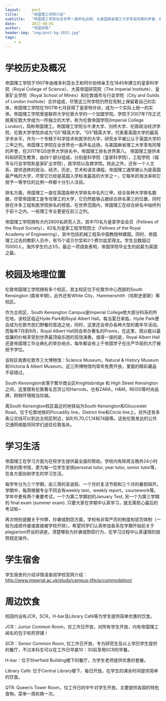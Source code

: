 ```yaml
---
layout:     post
title:      "帝国理工学院介绍"
subtitle:   "帝国理工学院在全世界一直声名远扬，与美国麻省理工大学享有同等的声誉，在2017年QS 世界大学排名中，帝国理工排名世界第八。"
date:       2017-08-01
author:     "帝国学联"
header-img: "img/post-bg-2015.jpg"
tags:
    - a
---
```


# 学校历史及概况

帝国理工学院于1907年由维多利亚女王和阿尔伯特亲王在1845年建立的皇家科学院（Royal College of Science）、大英帝国研究院（The Imperial Institute）、皇家矿业学院（Royal School of Mines）和伦敦城市与行会学院（City and Guilds of London Institute）合并组成，尽管这三所学院仍然在宪制上保留着自己的实体，帝国理工学院在1907年七月获得了皇家特许状，成为一个实际上统一的实体。帝国理工学院曾是联邦大学伦敦大学的一个加盟学院。学院于2007年7月正式脱离伦敦大学成为一所独立的大学，称为伦敦帝国学院(Imperial College London)，简称帝国理工。帝国理工学院与牛津大学、剑桥大学、伦敦政治经济学院、伦敦大学学院并成为“G5”精英大学。“G5”精英大学，代表着英国大学的最高学术水平。作为一个专精于科学技术和医学的大学，研究水平被公认于英国大学的三甲之列。帝国理工学院在全世界也一直声名远扬，与美国麻省理工大学享有同等的声誉，在2017年QS世界大学排名中，帝国理工排名世界第八。
帝国理工提供本科和研究生教育，由四个部分组成，分别是科学院（皇家科学院），工程学院（城市与行会学院和皇家矿业学院），医学院以及商学院。除此之外，还有一个人文系，提供选修的政治，经济，历史，艺术和语言课程。帝国理工通常被认为是英国最严格的大学，尽管它已经是英国入学标准最高的大学之一，它每年的淘汰率和它授予一等学位的比例一样都十分引人注目。

排名方面，帝国理工一直在英国各种大学排名中名列三甲。综合各种大学排名数据，尽管帝国理工是专攻理工的大学，它仍然能够占据综合排名第三的位置，同时排在许多工程和医学院排名的榜首。在世界范围内，帝国理工在综合排名中始终列于前十之内，一些理工专业更是在前三之列。

帝国理工学院拥有大约2800名研究人员，其中70名为皇家学会会员（Fellows of the Royal Society），82名为皇家工程学院院士（Fellows of the Royal Academy of Engineering），其中包括机械工程系中国教授林建国。同时，帝国理工过去的教职人员中，有15个诺贝尔奖和2个费尔兹奖得主。学生总数超过15000人，海外学生约占1/5，最近一项调查表明，帝国学院毕业生的起薪为英国之最。


# 校园及地理位置

伦敦帝国理工学院拥有多个校区，其主校区位于伦敦市中心西部的South Kensington (南肯辛顿)，此外还有White City，Hammersmith（哈默史密斯）等校区。

作为主校区，South Kensington Campus是Imperial College绝大部分科系的所在地，该校区临近Hyde Park和Royal Albert Hall。每当夏日来临，Hyde Park便会成为伦敦市民们野餐的首选之地，同时，这里还会举办各种大型的嘉年华活动。而每年7月到9月，Royal Albert Hall则会举办著名的Proms，在这里，观众能以最低廉的价格享受到世界最顶级乐团的现场演奏。值得一提的是，Royal Albert Hall还是帝国理工毕业典礼的举办地点，每年都会有上千帝国学子在庄严华丽的大厅被授予学位。

该校区南靠伦敦市三大博物馆：Science Museum，Natural & History Museum和Victoria & Albert Museum。这三所博物馆均常年免费开放，里面的精彩藏品不容错过。

South Kensington坐落于繁华商业区Knightsbridge 和 High Street Kensington之间，这里既有伦敦著名百货公司Harrods，也有ZARA，H&M，REISS等时尚品牌，购物环境相当优越。

离South Kensington校区最近的地铁站为South Kensington和Gloucester Road，位于伦敦地铁的Piccadilly line，District line和Circle line上。另外还有多条公交线可以到达主校区附近，如9,10,70,C1,14和74路等。这些伦敦发达的公共交通网络能将同学们送往伦敦各处。

# 学习生活

帝国理工在学习方面为在校学生提供最全面的帮助。学校内有除周五晚外24小时开放的图书馆，更为每一位学生安排personal tutor, year tutor, senior tutor等，在各方面协助学生的学习生活。

每学年分为三个学期，由三周的圣诞假、一个月的复活节假和三个月的暑假隔开。学期中，每周根据专业不同会有weekly test，weekly report，coursework等。学年中更有两个重要考试，一个为第二学期初的January Test, 另一个为第三学期的 final exam (summer exam). 只要大家在学期中认真学习，就无需担心最后的考试啦~

再次特别提醒关于作弊，抄袭或剽窃方面，学校有非常严厉的制度和惩罚体制（一般为成绩作废或直接被学校开除）。希望同学们认真参加各系在学期开始前关于plagiarism开设的讲座，清楚哪些为抄袭或剽窃行为，在学习过程中认真谨慎的按照规定操作。

# 学生宿舍

学生宿舍的介绍详情请查阅学校官网介绍：
http://www.imperial.ac.uk/study/campus-life/accommodation/

# 周边饮食

校园内设有JCR，SCR，H-bar及Library Café等为学生提供简单优惠的饮食。

JCR：Junior Common Room，仅工作日开放，对所有学生开放，内有帝国理工闻名的包子和煎饼铺！

SCR：Senior Common Room, 仅工作日开放，专为研究生及以上学历学生提供的餐厅，不过本科生可以在工作日早晨10：30前享用SCR的早餐。

H-bar：位于Sherfield Building楼下的餐厅，为学生老师提供优惠的套餐。

Library Café: 位于Central Library楼下，每日开放。在学生的课余时间提供简单的饮食。

QTR: Queen’s Tower Room，仅工作日的中午对学生开放，主要提供各国的特色食物，菜单一周轮换一次。
